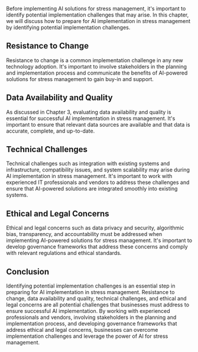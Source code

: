 
Before implementing AI solutions for stress management, it's important to identify potential implementation challenges that may arise. In this chapter, we will discuss how to prepare for AI implementation in stress management by identifying potential implementation challenges.

Resistance to Change
--------------------

Resistance to change is a common implementation challenge in any new technology adoption. It's important to involve stakeholders in the planning and implementation process and communicate the benefits of AI-powered solutions for stress management to gain buy-in and support.

Data Availability and Quality
-----------------------------

As discussed in Chapter 3, evaluating data availability and quality is essential for successful AI implementation in stress management. It's important to ensure that relevant data sources are available and that data is accurate, complete, and up-to-date.

Technical Challenges
--------------------

Technical challenges such as integration with existing systems and infrastructure, compatibility issues, and system scalability may arise during AI implementation in stress management. It's important to work with experienced IT professionals and vendors to address these challenges and ensure that AI-powered solutions are integrated smoothly into existing systems.

Ethical and Legal Concerns
--------------------------

Ethical and legal concerns such as data privacy and security, algorithmic bias, transparency, and accountability must be addressed when implementing AI-powered solutions for stress management. It's important to develop governance frameworks that address these concerns and comply with relevant regulations and ethical standards.

Conclusion
----------

Identifying potential implementation challenges is an essential step in preparing for AI implementation in stress management. Resistance to change, data availability and quality, technical challenges, and ethical and legal concerns are all potential challenges that businesses must address to ensure successful AI implementation. By working with experienced professionals and vendors, involving stakeholders in the planning and implementation process, and developing governance frameworks that address ethical and legal concerns, businesses can overcome implementation challenges and leverage the power of AI for stress management.
